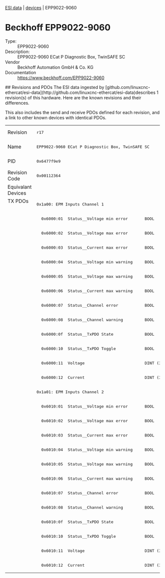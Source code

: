 <div class="nav"><a href="/esi-data">ESI data</a> | <a href="/esi-data/devices">devices</a> | EPP9022-9060</div>

#  Beckhoff EPP9022-9060

<dl>
  <dt>Type:</dt><dd>EPP9022-9060</dd>
  <dt>Description:</dt><dd>EPP9022-9060 ECat P Diagnostic Box, TwinSAFE SC</dd>
  <dt>Vendor</dt><dd>Beckhoff Automation GmbH & Co. KG</dd>
  <dt>Documentation</dt><dd><a href="https://www.beckhoff.com/EPP9022-9060">https://www.beckhoff.com/EPP9022-9060</a></dd>
</dl>
## Revisions and PDOs
The ESI data ingested by [github.com/linuxcnc-ethercat/esi-data](http://github.com/linuxcnc-ethercat/esi-data)describes 1 revision(s) of this hardware.  Here are the known revisions and their differences.

This also includes the send and receive PDOs defined for each revision, and a link to other known devices with identical PDOs.

<table>
<tr >
<td class="first">Revision</td>
<td ><pre>r17</pre></td>
</tr>
<tr >
<td class="first">Name</td>
<td ><pre>EPP9022-9060 ECat P Diagnostic Box, TwinSAFE SC</pre></td>
</tr>
<tr >
<td class="first">PID</td>
<td ><pre>0x6477f9e9</pre></td>
</tr>
<tr >
<td class="first">Revision Code</td>
<td ><pre>0x00112364</pre></td>
</tr>
<tr >
<td class="first">Equivalant Devices</td>
<td ></td>
</tr>
<tr class="txpdo pdosection">
<td class="first" rowspan=26 valign=top>TX PDOs</td>
<td><pre>0x1a00: EPM Inputs Channel 1</pre></td>
<td></td>
</tr>
<tr class="txpdo">
<td ><pre>  0x6000:01  Status__Voltage min error       BOOL</pre></td>
</tr>
<tr class="txpdo">
<td ><pre>  0x6000:02  Status__Voltage max error       BOOL</pre></td>
</tr>
<tr class="txpdo">
<td ><pre>  0x6000:03  Status__Current max error       BOOL</pre></td>
</tr>
<tr class="txpdo">
<td ><pre>  0x6000:04  Status__Voltage min warning     BOOL</pre></td>
</tr>
<tr class="txpdo">
<td ><pre>  0x6000:05  Status__Voltage max warning     BOOL</pre></td>
</tr>
<tr class="txpdo">
<td ><pre>  0x6000:06  Status__Current max warning     BOOL</pre></td>
</tr>
<tr class="txpdo">
<td ><pre>  0x6000:07  Status__Channel error           BOOL</pre></td>
</tr>
<tr class="txpdo">
<td ><pre>  0x6000:08  Status__Channel warning         BOOL</pre></td>
</tr>
<tr class="txpdo">
<td ><pre>  0x6000:0f  Status__TxPDO State             BOOL</pre></td>
</tr>
<tr class="txpdo">
<td ><pre>  0x6000:10  Status__TxPDO Toggle            BOOL</pre></td>
</tr>
<tr class="txpdo">
<td ><pre>  0x6000:11  Voltage                         DINT (32 bits)</pre></td>
</tr>
<tr class="txpdo">
<td ><pre>  0x6000:12  Current                         DINT (32 bits)</pre></td>
</tr>
<tr class="txpdo pdosection">
<td ><pre>0x1a01: EPM Inputs Channel 2</pre></td>
</tr>
<tr class="txpdo">
<td ><pre>  0x6010:01  Status__Voltage min error       BOOL</pre></td>
</tr>
<tr class="txpdo">
<td ><pre>  0x6010:02  Status__Voltage max error       BOOL</pre></td>
</tr>
<tr class="txpdo">
<td ><pre>  0x6010:03  Status__Current max error       BOOL</pre></td>
</tr>
<tr class="txpdo">
<td ><pre>  0x6010:04  Status__Voltage min warning     BOOL</pre></td>
</tr>
<tr class="txpdo">
<td ><pre>  0x6010:05  Status__Voltage max warning     BOOL</pre></td>
</tr>
<tr class="txpdo">
<td ><pre>  0x6010:06  Status__Current max warning     BOOL</pre></td>
</tr>
<tr class="txpdo">
<td ><pre>  0x6010:07  Status__Channel error           BOOL</pre></td>
</tr>
<tr class="txpdo">
<td ><pre>  0x6010:08  Status__Channel warning         BOOL</pre></td>
</tr>
<tr class="txpdo">
<td ><pre>  0x6010:0f  Status__TxPDO State             BOOL</pre></td>
</tr>
<tr class="txpdo">
<td ><pre>  0x6010:10  Status__TxPDO Toggle            BOOL</pre></td>
</tr>
<tr class="txpdo">
<td ><pre>  0x6010:11  Voltage                         DINT (32 bits)</pre></td>
</tr>
<tr class="txpdo">
<td ><pre>  0x6010:12  Current                         DINT (32 bits)</pre></td>
</tr>
</table>
